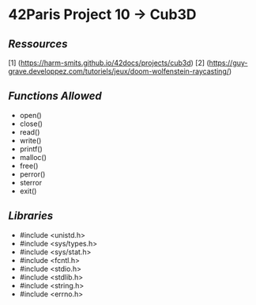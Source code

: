 # 42Paris Project 10 -> Cub3D

## *Ressources*

  [1] (https://harm-smits.github.io/42docs/projects/cub3d)
  [2] (https://guy-grave.developpez.com/tutoriels/jeux/doom-wolfenstein-raycasting/)


## *Functions Allowed*

  - open()
  - close()
  - read()
  - write()
  - printf()
  - malloc()
  - free()
  - perror()
  - sterror
  - exit()
  
## *Libraries*

  - #include <unistd.h>
  - #include <sys/types.h>
  - #include <sys/stat.h>
  - #include <fcntl.h>
  - #include <stdio.h>
  - #include <stdlib.h>
  - #include <string.h>
  - #include <errno.h>
